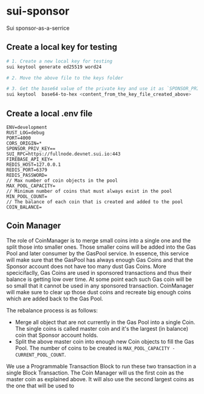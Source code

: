 # sui-sponsor
Sui sponsor-as-a-serrice

## Create a local key for testing

```bash
# 1. Create a new local key for testing
sui keytool generate ed25519 word24

# 2. Move the above file to the keys folder

# 3. Get the base64 value of the private key and use it as `SPONSOR_PRIV_KEY` env variable
sui keytool  base64-to-hex <content_from_the_key_file_created_above>
```

## Create a local .env file

```
ENV=development
RUST_LOG=debug
PORT=4000
CORS_ORIGIN=*
SPONSOR_PRIV_KEY==
SUI_RPC=https://fullnode.devnet.sui.io:443
FIREBASE_API_KEY=
REDIS_HOST=127.0.0.1
REDIS_PORT=6379
REDIS_PASSWORD=
// Max number of coin objects in the pool
MAX_POOL_CAPACITY=
// Minimum number of coins that must always exist in the pool
MIN_POOL_COUNT=
// The balance of each coin that is created and added to the pool
COIN_BALANCE=
```

## Coin Manager
The role of CoinManager is to merge small coins into a single one and the split those into smaller ones. Those smaller coins will be added into the Gas Pool and later consumer by the GasPool service. In essence, this service will make sure that the GasPool has always enough Gas Coins and that the Sponsor account does not have too many dust Gas Coins. More specicifaclly, Gas Coins are used in sponsored transactions and thus their balance is getting low over time. At some point each such Gas coin will be so small that it cannot be used in any sponsored transaction. CoinManager will make sure to clear up those dust coins and recreate big enough coins which are added back to the Gas Pool.

The rebalance process is as follows:
- Merge all object that are not currently in the Gas Pool into a single Coin. The single coins is called master coin and it's the largest (in balance) coin that Sponsor account holds.
- Split the above master coin into enough new Coin objects to fill the Gas Pool. The number of coins to be created is `MAX_POOL_CAPACITY - CURRENT_POOL_COUNT`.

We use a Programmable Transaction Block to run these two transaction in a single Block Transaction. The Coin Manager will us the first coin as the master coin as explained above. It will also use the second largest coins as the one that will be used to 
